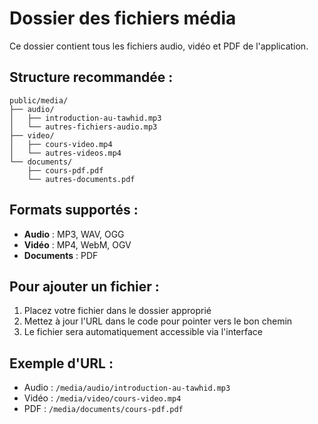 # Dossier des fichiers média

Ce dossier contient tous les fichiers audio, vidéo et PDF de l'application.

## Structure recommandée :

```
public/media/
├── audio/
│   ├── introduction-au-tawhid.mp3
│   └── autres-fichiers-audio.mp3
├── video/
│   ├── cours-video.mp4
│   └── autres-videos.mp4
└── documents/
    ├── cours-pdf.pdf
    └── autres-documents.pdf
```

## Formats supportés :
- **Audio** : MP3, WAV, OGG
- **Vidéo** : MP4, WebM, OGV
- **Documents** : PDF

## Pour ajouter un fichier :
1. Placez votre fichier dans le dossier approprié
2. Mettez à jour l'URL dans le code pour pointer vers le bon chemin
3. Le fichier sera automatiquement accessible via l'interface

## Exemple d'URL :
- Audio : `/media/audio/introduction-au-tawhid.mp3`
- Vidéo : `/media/video/cours-video.mp4`
- PDF : `/media/documents/cours-pdf.pdf` 